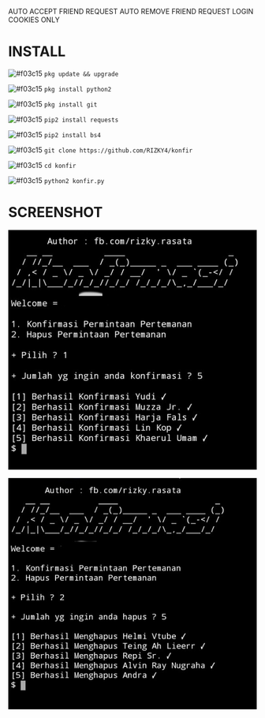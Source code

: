 AUTO ACCEPT FRIEND REQUEST
AUTO REMOVE FRIEND REQUEST
LOGIN COOKIES ONLY

# INSTALL
![#f03c15](https://via.placeholder.com/15/f03c15/000000?text=+) `pkg update && upgrade`

![#f03c15](https://via.placeholder.com/15/f03c15/000000?text=+) `pkg install python2`

![#f03c15](https://via.placeholder.com/15/f03c15/000000?text=+) `pkg install git`

![#f03c15](https://via.placeholder.com/15/f03c15/000000?text=+) `pip2 install requests`

![#f03c15](https://via.placeholder.com/15/f03c15/000000?text=+) `pip2 install bs4`

![#f03c15](https://via.placeholder.com/15/f03c15/000000?text=+) `git clone https://github.com/RIZKY4/konfir`

![#f03c15](https://via.placeholder.com/15/f03c15/000000?text=+) `cd konfir`

![#f03c15](https://via.placeholder.com/15/f03c15/000000?text=+) `python2 konfir.py`

# SCREENSHOT

![Test Image 1](img1.jpg)

![Test Image 2](img2.jpg)
